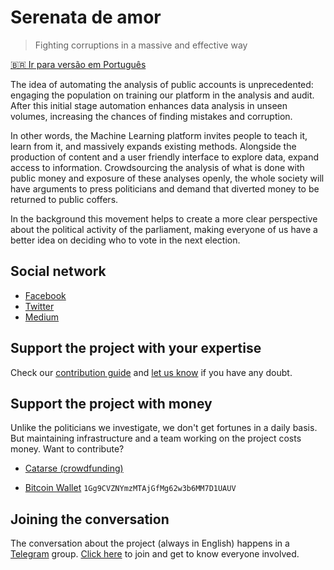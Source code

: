 # Serenata de amor
> Fighting corruptions in a massive and effective way

[🇧🇷 Ir para versão em Português](README.md)

The idea of automating the analysis of public accounts is unprecedented: engaging the population on training our platform in the analysis and audit. After this initial stage automation enhances data analysis in unseen volumes, increasing the chances of finding mistakes and corruption.

In other words, the Machine Learning platform invites people to teach it, learn from it, and massively expands existing methods. Alongside the production of content and a user friendly interface to explore data, expand access to information. Crowdsourcing the analysis of what is done with public money and exposure of these analyses openly, the whole society will have arguments to press politicians and demand that diverted money to be returned to public coffers.

In the background this movement helps to create a more clear perspective about the political activity of the parliament, making everyone of us have a better idea on deciding who to vote in the next election.

## Social network

* [Facebook](https://www.facebook.com/operacaoSerenataDeAmor/)
* [Twitter](https://twitter.com/datascience_br)
* [Medium](https://datasciencebr.com)

## Support the project with your expertise

Check our [contribution guide](CONTRIBUTING.md) and [let us know](https://github.com/datasciencebr/serenata-de-amor/issues) if you have any doubt.

## Support the project with money

Unlike the politicians we investigate, we don't get fortunes in a daily basis. But maintaining infrastructure and a team working on the project costs money. Want to contribute?

* [Catarse (crowdfunding)](https://www.catarse.me/serenata)

* [Bitcoin Wallet](bitcoin:1Gg9CVZNYmzMTAjGfMg62w3b6MM7D1UAUV?amount=0.01&message=Supporting%20project%20Serenata%20de%20Amor) `1Gg9CVZNYmzMTAjGfMg62w3b6MM7D1UAUV`

## Joining the conversation
The conversation about the project (always in English) happens in a [Telegram](https://telegram.org/) group. [Click here](https://telegram.me/joinchat/AKDWcwgjD0QPd6KqEG11tg) to join and get to know everyone involved.
